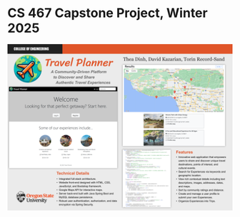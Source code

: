 ﻿# CS 467 Capstone Project, Winter 2025

![Informational project poster](https://github.com/kazariad/CS467-Travel-Planner/blob/deploy/assets/poster.png)
